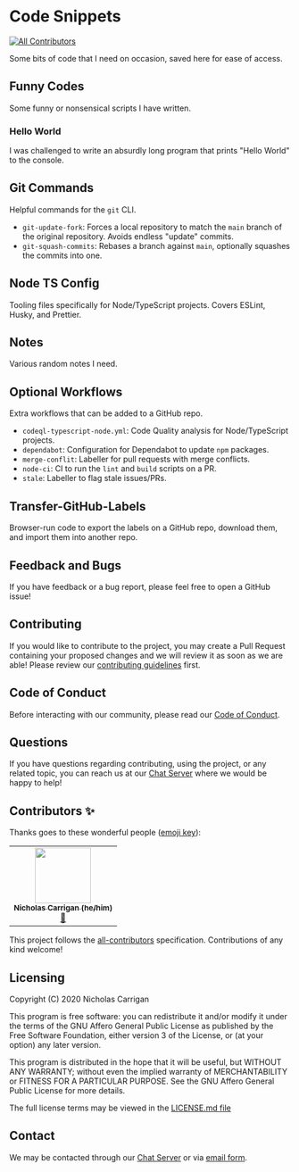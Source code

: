 # Code Snippets
<!-- ALL-CONTRIBUTORS-BADGE:START - Do not remove or modify this section -->
[![All Contributors](https://img.shields.io/badge/all_contributors-1-orange.svg?style=flat-square)](#contributors-)
<!-- ALL-CONTRIBUTORS-BADGE:END -->

Some bits of code that I need on occasion, saved here for ease of access.

## Funny Codes

Some funny or nonsensical scripts I have written. 

### Hello World

I was challenged to write an absurdly long program that prints "Hello World" to the console.

## Git Commands

Helpful commands for the `git` CLI.
- `git-update-fork`: Forces a local repository to match the `main` branch of the original repository. Avoids endless "update" commits.
- `git-squash-commits`: Rebases a branch against `main`, optionally squashes the commits into one.

## Node TS Config

Tooling files specifically for Node/TypeScript projects. Covers ESLint, Husky, and Prettier.

## Notes

Various random notes I need.

## Optional Workflows

Extra workflows that can be added to a GitHub repo.
- `codeql-typescript-node.yml`: Code Quality analysis for Node/TypeScript projects.
- `dependabot`: Configuration for Dependabot to update `npm` packages.
- `merge-conflit`: Labeller for pull requests with merge conflicts.
- `node-ci`: CI to run the `lint` and `build` scripts on a PR.
- `stale`: Labeller to flag stale issues/PRs.

## Transfer-GitHub-Labels

Browser-run code to export the labels on a GitHub repo, download them, and import them into another repo.

## Feedback and Bugs

If you have feedback or a bug report, please feel free to open a GitHub issue!

## Contributing

If you would like to contribute to the project, you may create a Pull Request containing your proposed changes and we will review it as soon as we are able! Please review our [contributing guidelines](CONTRIBUTING.md) first.

## Code of Conduct

Before interacting with our community, please read our [Code of Conduct](CODE_OF_CONDUCT.md).

## Questions

If you have questions regarding contributing, using the project, or any related topic, you can reach us at our [Chat Server](http://chat.nhcarrigan.com) where we would be happy to help!

## Contributors ✨

Thanks goes to these wonderful people ([emoji key](https://allcontributors.org/docs/en/emoji-key)):

<!-- ALL-CONTRIBUTORS-LIST:START - Do not remove or modify this section -->
<!-- prettier-ignore-start -->
<!-- markdownlint-disable -->
<table>
  <tr>
    <td align="center"><a href="http://www.nhcarrigan.com"><img src="https://avatars1.githubusercontent.com/u/63889819?v=4" width="100px;" alt=""/><br /><sub><b>Nicholas Carrigan (he/him)</b></sub></a><br /><a href="#projectManagement-nhcarrigan" title="Project Management">📆</a></td>
  </tr>
</table>

<!-- markdownlint-enable -->
<!-- prettier-ignore-end -->
<!-- ALL-CONTRIBUTORS-LIST:END -->

This project follows the [all-contributors](https://github.com/all-contributors/all-contributors) specification. Contributions of any kind welcome!

## Licensing

Copyright (C) 2020 Nicholas Carrigan

This program is free software: you can redistribute it and/or modify it under the terms of the GNU Affero General Public License as published by the Free Software Foundation, either version 3 of the License, or (at your option) any later version.

This program is distributed in the hope that it will be useful, but WITHOUT ANY WARRANTY; without even the implied warranty of MERCHANTABILITY or FITNESS FOR A PARTICULAR PURPOSE.  See the GNU Affero General Public License for more details.

The full license terms may be viewed in the [LICENSE.md file](./LICENSE.md)

## Contact

We may be contacted through our [Chat Server](http://chat.nhcarrigan.com) or via [email form](https://contact.nhcarrigan.com).
